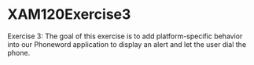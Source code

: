 # XAM120Exercise3

Exercise 3: The goal of this exercise is to add platform-specific behavior into our Phoneword application to display an alert and let the user dial the phone.
